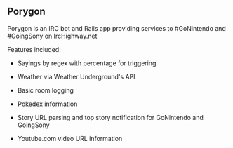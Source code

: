 ## Porygon

Porygon is an IRC bot and Rails app providing services to #GoNintendo and #GoingSony on IrcHighway.net

Features included:

* Sayings by regex with percentage for triggering

* Weather via Weather Underground's API

* Basic room logging

* Pokedex information

* Story URL parsing and top story notification for GoNintendo and GoingSony

* Youtube.com video URL information
